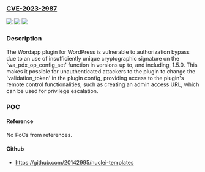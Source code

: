 ### [CVE-2023-2987](https://cve.mitre.org/cgi-bin/cvename.cgi?name=CVE-2023-2987)
![](https://img.shields.io/static/v1?label=Product&message=Wordapp&color=blue)
![](https://img.shields.io/static/v1?label=Version&message=*%3C%3D%201.5.0%20&color=brighgreen)
![](https://img.shields.io/static/v1?label=Vulnerability&message=CWE-345%20Insufficient%20Verification%20of%20Data%20Authenticity&color=brighgreen)

### Description

The Wordapp plugin for WordPress is vulnerable to authorization bypass due to an use of insufficiently unique cryptographic signature on the 'wa_pdx_op_config_set' function in versions up to, and including, 1.5.0. This makes it possible for unauthenticated attackers to the plugin to change the 'validation_token' in the plugin config, providing access to the plugin's remote control functionalities, such as creating an admin access URL, which can be used for privilege escalation.

### POC

#### Reference
No PoCs from references.

#### Github
- https://github.com/20142995/nuclei-templates

